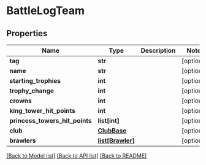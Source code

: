 # BattleLogTeam

## Properties
Name | Type | Description | Notes
------------ | ------------- | ------------- | -------------
**tag** | **str** |  | [optional] 
**name** | **str** |  | [optional] 
**starting_trophies** | **int** |  | [optional] 
**trophy_change** | **int** |  | [optional] 
**crowns** | **int** |  | [optional] 
**king_tower_hit_points** | **int** |  | [optional] 
**princess_towers_hit_points** | **list[int]** |  | [optional] 
**club** | [**ClubBase**](ClubBase.md) |  | [optional] 
**brawlers** | [**list[Brawler]**](Brawler.md) |  | [optional] 

[[Back to Model list]](../README.md#documentation-for-models) [[Back to API list]](../README.md#documentation-for-api-endpoints) [[Back to README]](../README.md)


